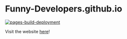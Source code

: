# Funny-Developers.github.io

[![pages-build-deployment](https://github.com/Funny-Developers/Funny-Developers.github.io/actions/workflows/pages/pages-build-deployment/badge.svg)](https://github.com/Funny-Developers/Funny-Developers.github.io/actions/workflows/pages/pages-build-deployment)

Visit the website [here](https://funny-developers.github.io)!
